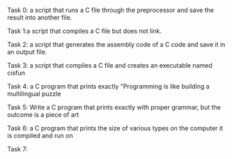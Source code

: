 Task 0: a script that runs a C file through the preprocessor and save the result into another file.

Task 1:a script that compiles a C file but does not link.

Task 2: a script that generates the assembly code of a C code and save it in an output file.

Task 3: a script that compiles a C file and creates an executable named cisfun

Task 4: a C program that prints exactly "Programming is like building a multilingual puzzle

Task 5: Write a C program that prints exactly with proper grammar, but the outcome is a piece of art

Task 6: a C program that prints the size of various types on the computer it is compiled and run on

Task 7: 